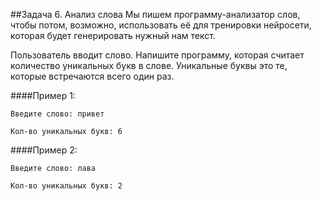 ##Задача 6. Анализ слова
Мы пишем программу-анализатор слов, чтобы потом, возможно, использовать её для тренировки нейросети, которая будет генерировать нужный нам текст.

Пользователь вводит слово. Напишите программу, которая считает количество уникальных букв в слове. Уникальные буквы это те, которые встречаются всего один раз.

####Пример 1:
```
Введите слово: привет

Кол-во уникальных букв: 6
```
####Пример 2:
```
Введите слово: лава

Кол-во уникальных букв: 2
```
